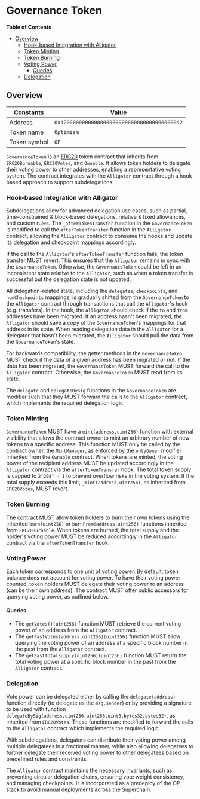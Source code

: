 # Governance Token

<!-- START doctoc generated TOC please keep comment here to allow auto update -->
<!-- DON'T EDIT THIS SECTION, INSTEAD RE-RUN doctoc TO UPDATE -->
**Table of Contents**

- [Overview](#overview)
  - [Hook-based Integration with Alligator](#hook-based-integration-with-alligator)
  - [Token Minting](#token-minting)
  - [Token Burning](#token-burning)
  - [Voting Power](#voting-power)
    - [Queries](#queries)
  - [Delegation](#delegation)

<!-- END doctoc generated TOC please keep comment here to allow auto update -->

## Overview

| Constants    | Value                                        |
|--------------|----------------------------------------------|
| Address      | `0x4200000000000000000000000000000000000042` |
| Token name   | `Optimism`                                   |
| Token symbol | `OP`                                         |

`GovernanceToken` is an [ERC20](https://eips.ethereum.org/EIPS/eip-20) token contract that inherits from `ERC20Burnable`,
`ERC20Votes`, and `Ownable`. It allows token holders to delegate their voting power to other addresses, enabling a representative
voting system. The contract integrates with the `Alligator` contract through a hook-based approach to support subdelegations.

### Hook-based Integration with Alligator

Subdelegations allow for advanced delegation use cases, such as partial, time-constrained & block-based delegations, relative
& fixed allowances, and custom rules. The `_afterTokenTransfer` function in the `GovernanceToken` is modified to call the
`afterTokenTransfer` function in the `Alligator` contract, allowing the `Alligator` contract to consume the hooks and update
its delegation and checkpoint mappings accordingly.

If the call to the `Alligator`'s `afterTokenTransfer` function fails, the token transfer MUST revert. This ensures that the
`Alligator` remains in sync with the `GovernanceToken`. Otherwise, the `GovernanceToken` could be left in an inconsistent
state relative to the `Alligator`, such as when a token transfer is successful but the delegation state is not updated.

All delegation-related state, including the `delegates`, `checkpoints`, and `numCheckpoints` mappings, is gradually
shifted from the `GovernanceToken` to the `Alligator` contract through transactions that call the `Alligator`'s hook
(e.g. transfers). In the hook, the `Alligator` should check if the `to` and `from` addresses have been migrated.
If an address hasn't been migrated, the `Alligator` should save a copy of the `GovernanceToken`'s mappings for that
address in its state. When reading delegation data in the `Alligator` for a delegator that hasn't been migrated,
the `Alligator` should pull the data from the `GovernanceToken`'s state.

For backwards compatibility, the getter methods in the `GovernanceToken` MUST check if the data of a given address has been
migrated or not. If the data has been migrated, the `GovernanceToken` MUST forward the call to the `Alligator` contract.
Otherwise, the `GovernanceToken` MUST read from its state.

The `delegate` and `delegateBySig` functions in the `GovernanceToken` are modifier such that they MUST forward the calls
to the `Alligator` contract, which implements the required delegation logic.

### Token Minting

`GovernanceToken` MUST have a `mint(address,uint256)` function with external visibility that allows the contract owner
to mint an arbitrary number of new tokens to a specific address. This function MUST only be called by the contract
owner, the `MintManager`, as enforced by the `onlyOwner` modifier inherited from the `Ownable` contract. When tokens
are minted, the voting power of the recipient address MUST be updated accordingly in the `Alligator` contract via the
`afterTokenTransfer` hook. The total token supply is capped to `2^208^ - 1` to prevent overflow risks in the voting
system. If the total supply exceeds this limit, `_mint(address,uint256)`, as inherited from `ERC20Votes`, MUST revert.

### Token Burning

The contract MUST allow token holders to burn their own tokens using the inherited `burn(uint256)` or
`burnFrom(address,uint256)` functions inherited from `ERC20Burnable`. When tokens are burned, the total supply and the
holder's voting power MUST be reduced accordingly in the `Alligator` contract via the `afterTokenTransfer` hook.

### Voting Power

Each token corresponds to one unit of voting power.
By default, token balance does not account for voting power. To have their voting power counted, token holders MUST delegate
their voting power to an address (can be their own address).
The contract MUST offer public accessors for querying voting power, as outlined below.

#### Queries

- The `getVotes()(uint256)` function MUST retrieve the current voting power of an address from the `Alligator` contract.
- The `getPastVotes(address,uint256)(uint256)` function MUST allow querying the voting power of an address at a specific
  block number in the past from the `Alligator` contract.
- The `getPastTotalSupply(uint256)(uint256)` function MUST return the total voting power at a specific block number in
  the past from the `Alligator` contract.

### Delegation

Vote power can be delegated either by calling the `delegate(address)` function directly (to delegate as the `msg.sender`)
or by providing a signature to be used with function `delegateBySig(address,uint256,uint256,uint8,bytes32,bytes32)`,
as inherited from `ERC20Votes`. These functions are modified to forward the calls to the `Alligator` contract which
implements the required logic.

With subdelegations, delegators can distribute their voting power among multiple delegatees in a fractional manner,
while also allowing delegatees to further delegate their received voting power to other delegatees based on predefined
rules and constraints.

The `Alligator` contract maintains the necessary invariants, such as preventing circular delegation chains, ensuring vote
weight consistency, and managing checkpoints. It is incorporated as a predeploy of the OP stack to avoid manual deployments
across the Superchain.
